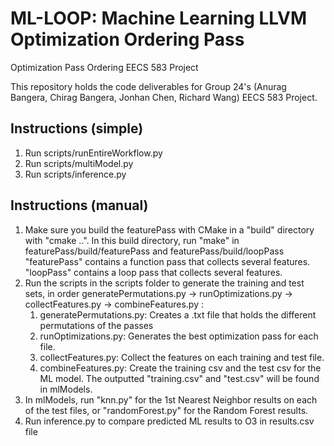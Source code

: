 # ML-LOOP: Machine Learning LLVM Optimization Ordering Pass 
Optimization Pass Ordering EECS 583 Project

This repository holds the code deliverables for Group 24's (Anurag Bangera, Chirag Bangera, Jonhan Chen, Richard Wang) EECS 583 Project.

## Instructions (simple)
1. Run scripts/runEntireWorkflow.py
2. Run scripts/multiModel.py
3. Run scripts/inference.py

## Instructions (manual)

1. Make sure you build the featurePass with CMake in a "build" directory with "cmake ..". In this build directory, run "make" in featurePass/build/featurePass and featurePass/build/loopPass
    "featurePass" contains a function pass that collects several features.
    "loopPass" contains a loop pass that collects several features.
2. Run the scripts in the scripts folder to generate the training and test sets, in order generatePermutations.py -> runOptimizations.py -> collectFeatures.py -> combineFeatures.py :
    1. generatePermutations.py: Creates a .txt file that holds the different permutations of the passes
    2. runOptimizations.py: Generates the best optimization pass for each file.
    3. collectFeatures.py: Collect the features on each training and test file.
    5. combineFeatures.py: Create the training csv and the test csv for the ML model.
    The outputted "training.csv" and "test.csv" will be found in mlModels.
4. In mlModels, run "knn.py" for the 1st Nearest Neighbor results on each of the test files, or "randomForest.py" for the Random Forest results.
5. Run inference.py to compare predicted ML results to O3 in results.csv file
